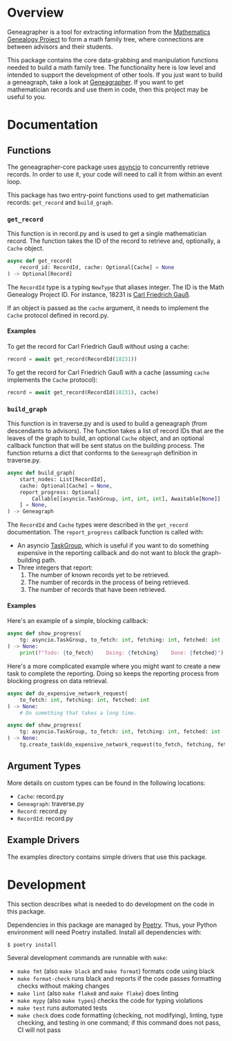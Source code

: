 # Overview
Geneagrapher is a tool for extracting information from the
[Mathematics Genealogy Project](https://www.mathgenealogy.org/) to
form a math family tree, where connections are between advisors and
their students.

This package contains the core data-grabbing and manipulation
functions needed to build a math family tree. The functionality here
is low level and intended to support the development of other
tools. If you just want to build a geneagraph, take a look at
[Geneagrapher](https://github.com/davidalber/geneagrapher). If you
want to get mathematician records and use them in code, then this
project may be useful to you.

# Documentation
## Functions
The geneagrapher-core package uses
[asyncio](https://docs.python.org/3/library/asyncio.html) to
concurrently retrieve records. In order to use it, your code will need
to call it from within an event loop.

This package has two entry-point functions used to get mathematician
records: `get_record` and `build_graph`.

### `get_record`
This function is in record.py and is used to get a single
mathematician record. The function takes the ID of the record to
retrieve and, optionally, a `Cache` object.

```python
async def get_record(
    record_id: RecordId, cache: Optional[Cache] = None
) -> Optional[Record]
```

The `RecordId` type is a typing `NewType` that aliases integer. The ID
is the Math Genealogy Project ID. For instance, 18231 is [Carl
Friedrich Gauß](https://www.mathgenealogy.org/id.php?id=18231).

If an object is passed as the `cache` argument, it needs to implement
the `Cache` protocol defined in record.py.

#### Examples
To get the record for Carl Friedrich Gauß without using a cache:

```python
record = await get_record(RecordId(18231))
```

To get the record for Carl Friedrich Gauß with a cache (assuming
`cache` implements the `Cache` protocol):

```python
record = await get_record(RecordId(18231), cache)
```

### `build_graph`
This function is in traverse.py and is used to build a geneagraph
(from descendants to advisors). The function takes a list of record
IDs that are the leaves of the graph to build, an optional `Cache`
object, and an optional callback function that will be sent status on
the building process. The function returns a dict that conforms to the
`Geneagraph` definition in traverse.py.

```python
async def build_graph(
    start_nodes: List[RecordId],
    cache: Optional[Cache] = None,
    report_progress: Optional[
        Callable[[asyncio.TaskGroup, int, int, int], Awaitable[None]]
    ] = None,
) -> Geneagraph
```

The `RecordId` and `Cache` types were described in the `get_record`
documentation. The `report_progress` callback function is called with:

- An asyncio
  [TaskGroup](https://docs.python.org/3/library/asyncio-task.html#asyncio.TaskGroup),
  which is useful if you want to do something expensive in the
  reporting callback and do not want to block the graph-building path.
- Three integers that report:
  1. The number of known records yet to be retrieved.
  1. The number of records in the process of being retrieved.
  1. The number of records that have been retrieved.

#### Examples
Here's an example of a simple, blocking callback:

```python
async def show_progress(
    tg: asyncio.TaskGroup, to_fetch: int, fetching: int, fetched: int
) -> None:
    print(f"Todo: {to_fetch}    Doing: {fetching}    Done: {fetched}")
```

Here's a more complicated example where you might want to create a new
task to complete the reporting. Doing so keeps the reporting process
from blocking progress on data retrieval.

```python
async def do_expensive_network_request(
    to_fetch: int, fetching: int, fetched: int
) -> None:
    # Do something that takes a long time.

async def show_progress(
    tg: asyncio.TaskGroup, to_fetch: int, fetching: int, fetched: int
) -> None:
    tg.create_task(do_expensive_network_request(to_fetch, fetching, fetched))
```

## Argument Types
More details on custom types can be found in the following locations:
- `Cache`: record.py
- `Geneagraph`: traverse.py
- `Record`: record.py
- `RecordId`: record.py

## Example Drivers
The examples directory contains simple drivers that use this package.

# Development
This section describes what is needed to do development on the code in
this package.

Dependencies in this package are managed by
[Poetry](https://python-poetry.org/). Thus, your Python environment
will need Poetry installed. Install all dependencies with:

```sh
$ poetry install
```

Several development commands are runnable with `make`:
- `make fmt` (also `make black` and `make format`) formats code using
  black
- `make format-check` runs black and reports if the code passes
  formatting checks without making changes
- `make lint` (also `make flake8` and `make flake`) does linting
- `make mypy` (also `make types`) checks the code for typing violations
- `make test` runs automated tests
- `make check` does code formatting (checking, not modifying),
  linting, type checking, and testing in one command; if this command
  does not pass, CI will not pass
